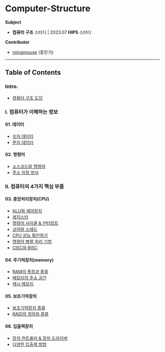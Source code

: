 # Computer-Structure
**Subject**

- **컴퓨터 구조** 스터디 | 2023.07 **HIPS** 스터디

**Contributor**

- [mingimouse](https://github.com/mingimouse) (홍민기)

---

## Table of Contents

### Intro.

- [컴퓨터 구조 도입](./Chapter00-Intro/Intro.md)

### I. 컴퓨터가 이해하는 정보

#### 01. 데이터

- [숫자 데이터](./Chapter01-데이터/01_숫자-데이터.md)
- [문자 데이터](./Chapter01-데이터/02_문자-데이터.md)

#### 02. 명령어

- [소스코드와 명령어](./Chapter02-명령어/01_소스코드와-명령어.md)
- [주소 지정 방식](./Chapter02-명령어/02_주소지정방식.md)

### II. 컴퓨터의 4가지 핵심 부품

#### 03. 중앙처리장치(CPU)

- [ALU와 제어장치](./Chapter03-CPU/01_ALU-제어장치.md)
- [레지스터](./Chapter03-CPU/02_레지스터.md)
- [명령어 사이클 & 인터럽트](./Chapter03-CPU/03_명령어사이클-인터럽트.md)
- [코어와 스레드](./Chapter03-CPU/04_코어-스레드.md)
- [CPU 성능 확인하기](./Chapter03-CPU/05_CPU성능-확인하기.md)
- [명령어 병렬 처리 기법](./Chapter03-CPU/06_명령어병렬처리기법.md)
- [CISC와 RISC](./Chapter03-CPU/07_CISC-RISC.md)

#### 04. 주기억장치(memory)

- [RAM의 특징과 종류](./Chapter04-주기억장치/01_RAM.md)
- [메모리의 주소 공간](./Chapter04-주기억장치/02_메모리-주소공간.md)
- [캐시 메모리](./Chapter04-주기억장치/03_캐시메모리.md)

#### 05. 보조기억장치

- [보조기억장치 종류](./Chapter05-보조기억장치/01_보조기억장치-종류.md)
- [RAID의 정의와 종류](./Chapter05-보조기억장치/02_RAID.md)

#### 06. 입출력장치

- [장치 컨트롤러 & 장치 드라이버](./Chapter06-입출력장치/01_장치컨트롤러-장치드라이버.md)
- [다양한 입출력 방법](./Chapter06-입출력장치/02_입출력방법.md)
